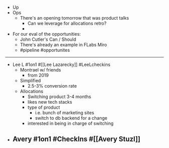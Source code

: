 - Up
- Ops
	- There's an opening tomorrow that was product talks
		- Can we leverage for allocations retro?
		-
- For our eval of the opportunities:
	- John Cutler's Can / Should
	- There's already an example in FLabs Miro
	- #pipeline #opportunites
- ---
- Lee L #1on1 #[[Lee Lazarecky]] #LeeLcheckins
	- Montrael w/ friends
		- from 2019
	- Simplified
		- 2.5-3% conversion rate
	- Allocations
		- Switching product 3-4 months
		- likes new tech stacks
		- type of product
			- i.e. bunch of marketing sites
			- switch to db backend for a change
		- interested in being in charge of switching
- Avery #1on1 #CheckIns #[[Avery Stuzl]]
	-